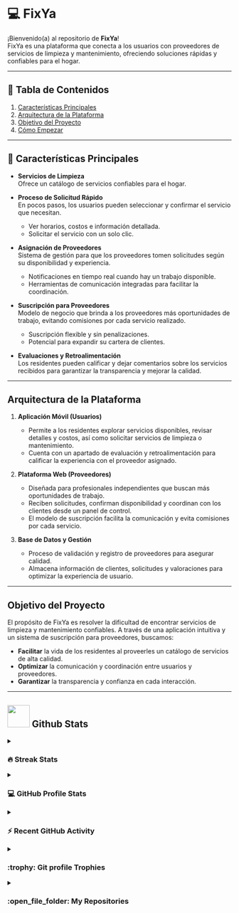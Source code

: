 # 💻 FixYa 

¡Bienvenido(a) al repositorio de **FixYa**!  
FixYa es una plataforma que conecta a los usuarios con proveedores de servicios de limpieza y mantenimiento, ofreciendo soluciones rápidas y confiables para el hogar.  

---

## :floppy_disk: Tabla de Contenidos

1. [Características Principales](#características-principales)  
2. [Arquitectura de la Plataforma](#arquitectura-de-la-plataforma)  
3. [Objetivo del Proyecto](#objetivo-del-proyecto)  
4. [Cómo Empezar](#cómo-empezar)   

---

## :page_with_curl: Características Principales

- **Servicios de Limpieza**  
  Ofrece un catálogo de servicios confiables para el hogar.
  
- **Proceso de Solicitud Rápido**  
  En pocos pasos, los usuarios pueden seleccionar y confirmar el servicio que necesitan.  
  - Ver horarios, costos e información detallada.  
  - Solicitar el servicio con un solo clic.

- **Asignación de Proveedores**  
  Sistema de gestión para que los proveedores tomen solicitudes según su disponibilidad y experiencia.  
  - Notificaciones en tiempo real cuando hay un trabajo disponible.  
  - Herramientas de comunicación integradas para facilitar la coordinación.

- **Suscripción para Proveedores**  
  Modelo de negocio que brinda a los proveedores más oportunidades de trabajo, evitando comisiones por cada servicio realizado.  
  - Suscripción flexible y sin penalizaciones.  
  - Potencial para expandir su cartera de clientes.

- **Evaluaciones y Retroalimentación**  
  Los residentes pueden calificar y dejar comentarios sobre los servicios recibidos para garantizar la transparencia y mejorar la calidad.  

---

## Arquitectura de la Plataforma

1. **Aplicación Móvil (Usuarios)**  
   - Permite a los residentes explorar servicios disponibles, revisar detalles y costos, así como solicitar servicios de limpieza o mantenimiento.  
   - Cuenta con un apartado de evaluación y retroalimentación para calificar la experiencia con el proveedor asignado.

2. **Plataforma Web (Proveedores)**  
   - Diseñada para profesionales independientes que buscan más oportunidades de trabajo.  
   - Reciben solicitudes, confirman disponibilidad y coordinan con los clientes desde un panel de control.  
   - El modelo de suscripción facilita la comunicación y evita comisiones por cada servicio.

3. **Base de Datos y Gestión**  
   - Proceso de validación y registro de proveedores para asegurar calidad.  
   - Almacena información de clientes, solicitudes y valoraciones para optimizar la experiencia de usuario.

---

## Objetivo del Proyecto

El propósito de FixYa es resolver la dificultad de encontrar servicios de limpieza y mantenimiento confiables. A través de una aplicación intuitiva y un sistema de suscripción para proveedores, buscamos:

- **Facilitar** la vida de los residentes al proveerles un catálogo de servicios de alta calidad.  
- **Optimizar** la comunicación y coordinación entre usuarios y proveedores.  
- **Garantizar** la transparencia y confianza en cada interacción.  

---
 
## <picture> <img src = "https://github.com/7oSkaaa/7oSkaaa/blob/main/Images/Statistics.gif?raw=true" width = 50px>  </picture> Github Stats

<details><summary><h3> 🔥 Streak Stats</h3></summary>

----	


</details>
  
<details><summary><h3>💻 GitHub Profile Stats</h3></summary>

----
	
<p align="center">
    <a href="https://github.com/anuraghazra/github-readme-stats">
	    <img alt="7oSkaaa's Github Stats" src="https://github-readme-stats.vercel.app/api?username=7oSkaaa&show_icons=true&count_private=true&locale=en&theme=tokyonight&layout=compact" height="230px"/></a>
	  <img src="https://github-readme-stats.vercel.app/api/top-langs?username=7oSkaaa&langs_count=10&show_icons=true&locale=en&theme=tokyonight" alt="7oSkaaa" height="230px"/>
<br/>

  <b>Note:</b> Top languages is only a metric of the languages my public code consists of and doesn't reflect experience or skill level.
  </p>
</details>

<details><summary><h3>⚡ Recent GitHub Activity</h3></summary>

----
	
[![7oSkaa's github activity graph](https://github-readme-activity-graph.cyclic.app/graph?username=7oSkaaa&theme=github	)](https://github.com/7oSkaaa/github-readme-activity-graph)

 
</details>

<details><summary> <h3> :trophy: Git profile Trophies </h3></summary>

----
	
<p align="center"> <a href="https://github.com/ryo-ma/github-profile-trophy"><img src="https://github-profile-trophy.vercel.app/?username=7oskaaa&layout=compact&theme=tokyonight&column=4&margin-w=15&margin-h=15" alt="7oskaaa" /></a> </p>

[![@7oskaa's Holopin board](https://holopin.io/api/user/board?user=7oskaa)](https://holopin.io/@7oskaa)
	
</details>
	
<details><summary><h3> :open_file_folder: My Repositories </h3></summary>
